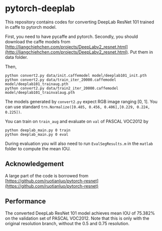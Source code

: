 # pytorch-deeplab

This repository contains codes for converting DeepLab ResNet 101 trained in caffe to pytorch model.

First, you need to have pycaffe and pytorch. Secondly, you should download the caffe models from [http://liangchiehchen.com/projects/DeepLabv2_resnet.html](http://liangchiehchen.com/projects/DeepLabv2_resnet.html).  Put them in data folder.

Then,

```
python convert2.py data/init.caffemodel model/deeplab101_init.pth
python convert2.py data/train_iter_20000.caffemodel model/deeplab101_trainaug.pth
python convert2.py data/train2_iter_20000.caffemodel model/deeplab101_trainvalaug.pth
```

The models generated by `convert2.py` expect RGB image ranging [0, 1]. You can use standard `trn.Normalize([0.485, 0.456, 0.406],[0.229, 0.224, 0.225])`.

You can train on `train_aug` and evaluate on `val` of PASCAL VOC2012 by 

```
python deeplab_main.py 0 train
python deeplab_main.py 0 eval
```

During evaluation you will also need to run `EvalSegResults.m` in the `matlab` folder to compute the mean IOU.

## Acknowledgement
A large part of the code is borrowed from [https://github.com/ruotianluo/pytorch-resnet](https://github.com/ruotianluo/pytorch-resnet)

## Performance
The converted DeepLab ResNet 101 model achieves mean IOU of 75.382% on the validation set of PASCAL VOC2012. Note that this is only with the original resolution branch, without the 0.5 and 0.75 resolution. 
